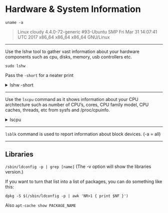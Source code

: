 # Hardware & System Information

`uname -a`

> Linux cloudy 4.4.0-72-generic #93-Ubuntu SMP Fri Mar 31 14:07:41 UTC 2017 x86_64 x86_64 x86_64 GNU/Linux

---

Use the lshw tool to gather vast information about your hardware components such as cpu, disks, memory, usb controllers etc.

`sudo lshw`

Pass the `-short` for a neater print

<details>
    <summary>lshw -short</summary>
    
    ```
    H/W path        Device     Class          Description
    =====================================================
                               system         Kona (LENOVO_BI_IDEAPAD76)
    /0                         bus            Yoga2
    /0/0                       memory         128KiB BIOS
    /0/4                       processor      Intel(R) Core(TM) i7-4510U CPU @ 2.00GHz
    /0/4/b                     memory         32KiB L1 cache
    /0/4/c                     memory         256KiB L2 cache
    /0/4/d                     memory         4MiB L3 cache
    /0/a                       memory         32KiB L1 cache
    /0/2a                      memory         8GiB System Memory
    /0/2a/0                    memory         4GiB DIMM
    /0/2a/1                    memory         DIMM [empty]
    /0/2a/2                    memory         4GiB DIMM
    /0/2a/3                    memory         DIMM [empty]
    /0/100                     bridge         Haswell-ULT DRAM Controller
    /0/100/2                   display        Haswell-ULT Integrated Graphics Controller
    /0/100/3                   multimedia     Haswell-ULT HD Audio Controller
    /0/100/4                   generic        Intel Corporation
    /0/100/14                  bus            8 Series USB xHCI HC
    /0/100/14/0     usb3       bus            xHCI Host Controller
    /0/100/14/1     usb2       bus            xHCI Host Controller
    /0/100/14/1/1              input          USB Optical Mouse
    /0/100/14/1/4              communication  Bluetooth wireless interface
    /0/100/14/1/6              input          Lenovo Yoga
    /0/100/14/1/7              input          Touchscreen
    /0/100/14/1/8              multimedia     Lenovo EasyCamera
    /0/100/16                  communication  8 Series HECI #0
    /0/100/1b                  multimedia     8 Series HD Audio Controller
    /0/100/1c                  bridge         8 Series PCI Express Root Port 1
    /0/100/1c/0     wlp1s0     network        Wireless 7260
    /0/100/1d                  bus            8 Series USB EHCI #1
    /0/100/1d/1     usb1       bus            EHCI Host Controller
    /0/100/1d/1/1              bus            USB hub
    /0/100/1f                  bridge         8 Series LPC Controller
    /0/100/1f.2                storage        8 Series SATA Controller 1 [AHCI mode]
    /0/100/1f.3                bus            8 Series SMBus Controller
    /0/100/1f.6                generic        8 Series Thermal
    /0/1            scsi1      storage        
    /0/1/0.0.0      /dev/sda   disk           512GB SAMSUNG MZMTE512
    /0/1/0.0.0/1    /dev/sda1  volume         500MiB Windows NTFS volume
    /0/1/0.0.0/2    /dev/sda2  volume         117GiB Windows NTFS volume
    /0/1/0.0.0/3    /dev/sda3  volume         359GiB Extended partition
    /0/1/0.0.0/3/5  /dev/sda5  volume         38GiB Linux filesystem partition
    /0/1/0.0.0/3/6  /dev/sda6  volume         321GiB Linux filesystem partition
    /1                         power          CRB Battery 0
    /2                         power          OEM_Define5
    ```
</details>

---

Use the `lscpu` command as it shows information about your CPU architecture such as number of CPU’s, cores, CPU family model, CPU caches, threads, etc from sysfs and /proc/cpuinfo.

<details>
    <summary>lscpu</summary>
    ```
    
    Architecture:          x86_64
    CPU op-mode(s):        32-bit, 64-bit
    Byte Order:            Little Endian
    CPU(s):                4
    On-line CPU(s) list:   0-3
    Thread(s) per core:    2
    Core(s) per socket:    2
    Socket(s):             1
    NUMA node(s):          1
    Vendor ID:             GenuineIntel
    CPU family:            6
    Model:                 69
    Model name:            Intel(R) Core(TM) i7-4510U CPU @ 2.00GHz
    Stepping:              1
    CPU MHz:               1802.125
    CPU max MHz:           3100,0000
    CPU min MHz:           800,0000
    BogoMIPS:              5187.81
    Virtualization:        VT-x
    L1d cache:             32K
    L1i cache:             32K
    L2 cache:              256K
    L3 cache:              4096K
    NUMA node0 CPU(s):     0-3
    Flags:                 fpu vme de pse tsc msr pae mce cx8 apic sep mtrr pge mca cmov pat pse36 clflush dts acpi mmx fxsr sse sse2 ss ht tm pbe syscall nx pdpe1gb rdtscp lm constant_tsc arch_perfmon pebs bts rep_good nopl xtopology nonstop_tsc aperfmperf eagerfpu pni pclmulqdq dtes64 monitor ds_cpl vmx est tm2 ssse3 sdbg fma cx16 xtpr pdcm pcid sse4_1 sse4_2 movbe popcnt tsc_deadline_timer aes xsave avx f16c rdrand lahf_lm abm epb tpr_shadow vnmi flexpriority ept vpid fsgsbase tsc_adjust bmi1 avx2 smep bmi2 erms invpcid xsaveopt dtherm ida arat pln pts
    
    ```
</details>

---

`lsblk` command is used to report information about block devices. (-a = all)

---


## Libraries

`/sbin/ldconfig -p | grep [name]` (The -v option will show the libraries version.)

If you want to turn that list into a list of packages, you can do something like this:

`dpkg -S $(/sbin/ldconfig -p | awk 'NR>1 { print $NF }')`

Also `apt-cache show PACKAGE_NAME`


